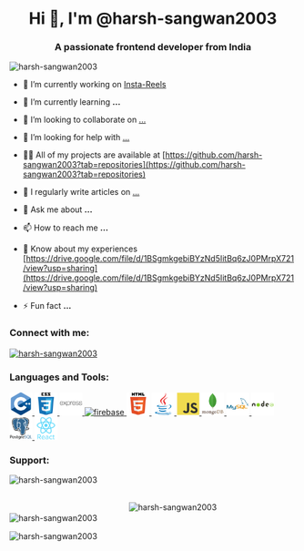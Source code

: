 <h1 align="center">Hi 👋, I'm @harsh-sangwan2003</h1>
<h3 align="center">A passionate frontend developer from India</h3>

<p align="left"> <img src="https://komarev.com/ghpvc/?username=harsh-sangwan2003&label=Profile%20views&color=0e75b6&style=flat" alt="harsh-sangwan2003" /> </p>

- 🔭 I’m currently working on [Insta-Reels](https://github.com/harsh-sangwan2003/insta-reels)

- 🌱 I’m currently learning **...**

- 👯 I’m looking to collaborate on [...](...)

- 🤝 I’m looking for help with [...](...)

- 👨‍💻 All of my projects are available at [https://github.com/harsh-sangwan2003?tab=repositories](https://github.com/harsh-sangwan2003?tab=repositories)

- 📝 I regularly write articles on [...](...)

- 💬 Ask me about **...**

- 📫 How to reach me **...**

- 📄 Know about my experiences [https://drive.google.com/file/d/1BSgmkgebiBYzNd5IitBq6zJ0PMrpX721/view?usp=sharing](https://drive.google.com/file/d/1BSgmkgebiBYzNd5IitBq6zJ0PMrpX721/view?usp=sharing)

- ⚡ Fun fact **...**

<h3 align="left">Connect with me:</h3>
<p align="left">
<a href="https://linkedin.com/in/harsh-sangwan2003" target="blank"><img align="center" src="https://raw.githubusercontent.com/rahuldkjain/github-profile-readme-generator/master/src/images/icons/Social/linked-in-alt.svg" alt="harsh-sangwan2003" height="30" width="40" /></a>
</p>

<h3 align="left">Languages and Tools:</h3>
<p align="left"> <a href="https://www.w3schools.com/cpp/" target="_blank" rel="noreferrer"> <img src="https://raw.githubusercontent.com/devicons/devicon/master/icons/cplusplus/cplusplus-original.svg" alt="cplusplus" width="40" height="40"/> </a> <a href="https://www.w3schools.com/css/" target="_blank" rel="noreferrer"> <img src="https://raw.githubusercontent.com/devicons/devicon/master/icons/css3/css3-original-wordmark.svg" alt="css3" width="40" height="40"/> </a> <a href="https://expressjs.com" target="_blank" rel="noreferrer"> <img src="https://raw.githubusercontent.com/devicons/devicon/master/icons/express/express-original-wordmark.svg" alt="express" width="40" height="40"/> </a> <a href="https://firebase.google.com/" target="_blank" rel="noreferrer"> <img src="https://www.vectorlogo.zone/logos/firebase/firebase-icon.svg" alt="firebase" width="40" height="40"/> </a> <a href="https://www.w3.org/html/" target="_blank" rel="noreferrer"> <img src="https://raw.githubusercontent.com/devicons/devicon/master/icons/html5/html5-original-wordmark.svg" alt="html5" width="40" height="40"/> </a> <a href="https://www.java.com" target="_blank" rel="noreferrer"> <img src="https://raw.githubusercontent.com/devicons/devicon/master/icons/java/java-original.svg" alt="java" width="40" height="40"/> </a> <a href="https://developer.mozilla.org/en-US/docs/Web/JavaScript" target="_blank" rel="noreferrer"> <img src="https://raw.githubusercontent.com/devicons/devicon/master/icons/javascript/javascript-original.svg" alt="javascript" width="40" height="40"/> </a> <a href="https://www.mongodb.com/" target="_blank" rel="noreferrer"> <img src="https://raw.githubusercontent.com/devicons/devicon/master/icons/mongodb/mongodb-original-wordmark.svg" alt="mongodb" width="40" height="40"/> </a> <a href="https://www.mysql.com/" target="_blank" rel="noreferrer"> <img src="https://raw.githubusercontent.com/devicons/devicon/master/icons/mysql/mysql-original-wordmark.svg" alt="mysql" width="40" height="40"/> </a> <a href="https://nodejs.org" target="_blank" rel="noreferrer"> <img src="https://raw.githubusercontent.com/devicons/devicon/master/icons/nodejs/nodejs-original-wordmark.svg" alt="nodejs" width="40" height="40"/> </a> <a href="https://www.postgresql.org" target="_blank" rel="noreferrer"> <img src="https://raw.githubusercontent.com/devicons/devicon/master/icons/postgresql/postgresql-original-wordmark.svg" alt="postgresql" width="40" height="40"/> </a> <a href="https://reactjs.org/" target="_blank" rel="noreferrer"> <img src="https://raw.githubusercontent.com/devicons/devicon/master/icons/react/react-original-wordmark.svg" alt="react" width="40" height="40"/> </a> </p>


<h3 align="left">Support:</h3>
<p><a href="https://www.buymeacoffee.com/harsh-sangwan2003"> <img align="left" src="https://cdn.buymeacoffee.com/buttons/v2/default-yellow.png" height="50" width="210" alt="harsh-sangwan2003" /></a></p><br><br>


<p><img align="left" src="https://github-readme-stats.vercel.app/api/top-langs?username=harsh-sangwan2003&show_icons=true&locale=en&layout=compact" alt="harsh-sangwan2003" /></p>

<p>&nbsp;<img align="center" src="https://github-readme-stats.vercel.app/api?username=harsh-sangwan2003&show_icons=true&locale=en" alt="harsh-sangwan2003" /></p>

<p><img align="center" src="https://github-readme-streak-stats.herokuapp.com/?user=harsh-sangwan2003&" alt="harsh-sangwan2003" /></p>

